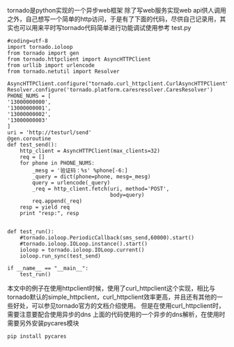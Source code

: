 ﻿tornado是python实现的一个异步web框架
除了写web服务实现web api供人调用之外，自己想写一个简单的http访问，于是有了下面的代码，尽供自己记录用，其实也可以用来平时写tornado代码简单进行功能调试使用参考
test.py
 <!--more-->  
```
#coding=utf-8
import tornado.ioloop
from tornado import gen
from tornado.httpclient import AsyncHTTPClient
from urllib import urlencode
from tornado.netutil import Resolver

AsyncHTTPClient.configure("tornado.curl_httpclient.CurlAsyncHTTPClient")
Resolver.configure('tornado.platform.caresresolver.CaresResolver')
PHONE_NUMS = [
'13000000000',
'13000000001',
'13000000002',
'13000000003'
]
uri = 'http://testurl/send'
@gen.coroutine
def test_send():
    http_client = AsyncHTTPClient(max_clients=32)
    req = []
    for phone in PHONE_NUMS:
        _mesg = '验证码：%s' %phone[-6:]
        _query = dict(phone=phone, mesg=_mesg)
        query = urlencode(_query)
        _req = http_client.fetch(uri, method='POST',
                                 body=query)
        req.append(_req)
    resp = yield req
    print "resp:", resp


def test_run():
    #tornado.ioloop.PeriodicCallback(sms_send,60000).start()
    #tornado.ioloop.IOLoop.instance().start()
    ioloop = tornado.ioloop.IOLoop.current()
    ioloop.run_sync(test_send) 

if __name__ == "__main__":
    test_run()
```
本文中的例子在使用httpclient时候，使用了curl_httpclient这个实现，相比与tornado默认的simple_httpclient，curl_httpclient效率更高，并且还有其他的一些好处，可以参见tornado官方的文档介绍使用。
但是在使用curl_httpclient时，需要注意要配合使用异步的dns
上面的代码使用的一个异步的dns解析，在使用时需要另外安装pycares模块
```
pip install pycares
```
